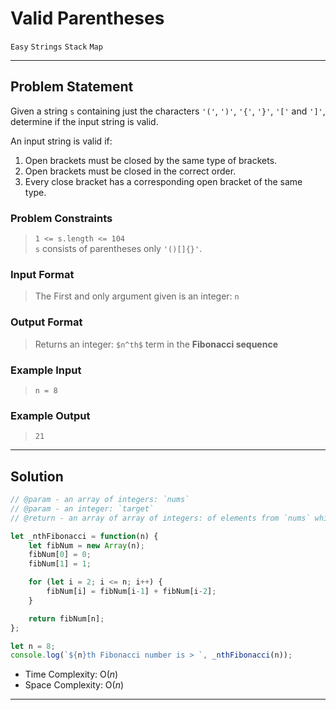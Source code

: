# Valid Parentheses

`Easy`
`Strings`
`Stack`
`Map`

----------

## Problem Statement

Given a string `s` containing just the characters `'('`, `')'`, `'{'`, `'}'`, `'['` and `']'`, determine if the input string is valid.

An input string is valid if:

1. Open brackets must be closed by the same type of brackets.
2. Open brackets must be closed in the correct order.
3. Every close bracket has a corresponding open bracket of the same type.

### Problem Constraints

> `1 <= s.length <= 104`  
`s` consists of parentheses only `'()[]{}'`.

### Input Format

> The First and only argument given is an integer: `n`

### Output Format

> Returns an integer: `$n^th$` term in the **Fibonacci sequence**

### Example Input

> `n = 8`

### Example Output

> `21`

----------

## Solution

```javascript
// @param - an array of integers: `nums`  
// @param - an integer: `target`
// @return - an array of array of integers: of elements from `nums` which sums up to the `target`

let _nthFibonacci = function(n) {
    let fibNum = new Array(n);
    fibNum[0] = 0;
    fibNum[1] = 1;

    for (let i = 2; i <= n; i++) {
        fibNum[i] = fibNum[i-1] + fibNum[i-2];
    }

    return fibNum[n];
};

let n = 8;
console.log(`${n}th Fibonacci number is > `, _nthFibonacci(n));
```

- Time Complexity: O($n$)
- Space Complexity: O($n$)

----------
